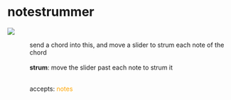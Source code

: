 
<a name=notestrummer></a><br>
# <b>notestrummer</b>
<img src="../images/notestrummer.png"><br>
<div style="display:inline-block;margin-left:50px;">
send a chord into this, and move a slider to strum each note of the chord<br/><br/>
<b>strum</b>: move the slider past each note to strum it<br>

<br>accepts: <font color=orange>notes</font> <br></div>
